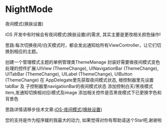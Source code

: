 # NightMode
夜间模式(换肤设置)

iOS 开发中有时候会有夜间模式(换肤设置)的需求, 其实主要是更改相关颜色操作!

思路:每次切换夜间/白天模式时，都会发出通知给所有ViewController，让它们切换到相应的主题。

创建一个管理模式主题的单例管理类ThemeManage
封装好需要做夜间模式变色处理的控件扩展:UIView (ThemeChange), UINavigationBar (ThemeChange), UITabBar (ThemeChange), UILabel (ThemeChange), UIButton (ThemeChange)
在 AppDelegate里先获取夜间模式状态, 根控制器里先设置tabBar 及 子控制器里navigationBar的夜间模式状态
添加控制白天/黑夜模式item,发通知切换相对应i模式及image
添加相关控件是否黑夜模式下已更换字色和背景色

思路详情请移步技术文章:[iOS-夜间模式(换肤设置)](http://www.jianshu.com/p/c8e638e76e83)


您的支持是作为程序媛的我最大的动力, 如果觉得对你有帮助请送个Star吧,谢谢啦
